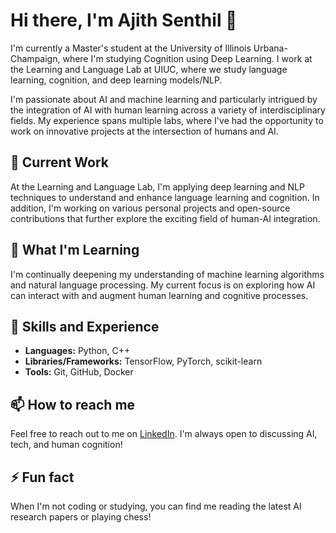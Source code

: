 # Hi there, I'm Ajith Senthil 👋

I'm currently a Master's student at the University of Illinois Urbana-Champaign, where I'm studying Cognition using Deep Learning. I work at the Learning and Language Lab at UIUC, where we study language learning, cognition, and deep learning models/NLP. 

I'm passionate about AI and machine learning and particularly intrigued by the integration of AI with human learning across a variety of interdisciplinary fields. My experience spans multiple labs, where I've had the opportunity to work on innovative projects at the intersection of humans and AI.

## 🔭 Current Work
At the Learning and Language Lab, I'm applying deep learning and NLP techniques to understand and enhance language learning and cognition. In addition, I'm working on various personal projects and open-source contributions that further explore the exciting field of human-AI integration.

## 🌱 What I'm Learning
I'm continually deepening my understanding of machine learning algorithms and natural language processing. My current focus is on exploring how AI can interact with and augment human learning and cognitive processes.

## 💼 Skills and Experience 
* **Languages:** Python, C++
* **Libraries/Frameworks:** TensorFlow, PyTorch, scikit-learn
* **Tools:** Git, GitHub, Docker

## 📫 How to reach me
Feel free to reach out to me on [LinkedIn](https://www.linkedin.com/in/ajith-senthil-48b790202/). I'm always open to discussing AI, tech, and human cognition!

## ⚡ Fun fact
When I'm not coding or studying, you can find me reading the latest AI research papers or playing chess!
